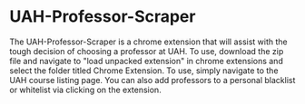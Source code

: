 # UAH-Professor-Scraper
The UAH-Professor-Scraper is a chrome extension that will assist with the tough decision of choosing a professor at UAH. To use, download the zip file and navigate to "load unpacked extension" in chrome extensions and select the folder titled Chrome Extension. To use, simply navigate to the UAH course listing page. You can also add professors to a personal blacklist or whitelist via clicking on the extension.